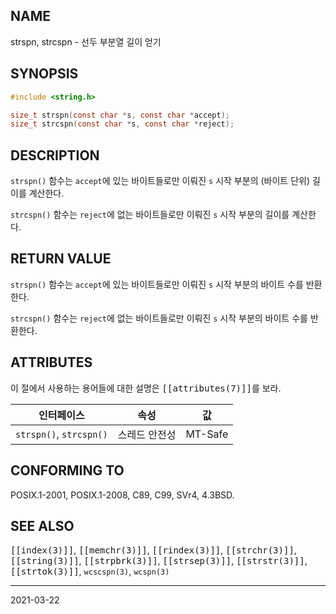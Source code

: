 ## NAME

strspn, strcspn - 선두 부분열 길이 얻기

## SYNOPSIS

```c
#include <string.h>

size_t strspn(const char *s, const char *accept);
size_t strcspn(const char *s, const char *reject);
```

## DESCRIPTION

`strspn()` 함수는 `accept`에 있는 바이트들로만 이뤄진 `s` 시작 부분의 (바이트 단위) 길이를 계산한다.

`strcspn()` 함수는 `reject`에 없는 바이트들로만 이뤄진 `s` 시작 부분의 길이를 계산한다.

## RETURN VALUE

`strspn()` 함수는 `accept`에 있는 바이트들로만 이뤄진 `s` 시작 부분의 바이트 수를 반환한다.

`strcspn()` 함수는 `reject`에 없는 바이트들로만 이뤄진 `s` 시작 부분의 바이트 수를 반환한다.

## ATTRIBUTES

이 절에서 사용하는 용어들에 대한 설명은 <tt>[[attributes(7)]]</tt>를 보라.

| 인터페이스 | 속성 | 값 |
| --- | --- | --- |
| `strspn()`, `strcspn()` | 스레드 안전성 | MT-Safe |

## CONFORMING TO

POSIX.1-2001, POSIX.1-2008, C89, C99, SVr4, 4.3BSD.

## SEE ALSO

<tt>[[index(3)]]</tt>, <tt>[[memchr(3)]]</tt>, <tt>[[rindex(3)]]</tt>, <tt>[[strchr(3)]]</tt>, <tt>[[string(3)]]</tt>, <tt>[[strpbrk(3)]]</tt>, <tt>[[strsep(3)]]</tt>, <tt>[[strstr(3)]]</tt>, <tt>[[strtok(3)]]</tt>, `wcscspn(3)`, `wcspn(3)`

----

2021-03-22
